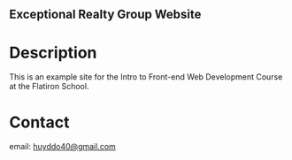 Exceptional Realty Group Website
----
# Description

This is an example site for the Intro to Front-end Web
Development Course at the Flatiron School.

# Contact

email: huyddo40@gmail.com

